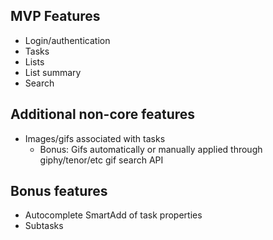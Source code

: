 ## MVP Features

* Login/authentication
* Tasks
* Lists
* List summary 
* Search

## Additional non-core features

* Images/gifs associated with tasks
    * Bonus: Gifs automatically or manually applied through giphy/tenor/etc gif search API

## Bonus features

* Autocomplete SmartAdd of task properties
* Subtasks
